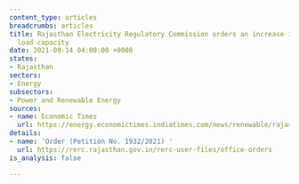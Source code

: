 ```yaml
---
content_type: articles
breadcrumbs: articles
title: Rajasthan Electricity Regulatory Commission orders an increase in net-metering
  load capacity
date: 2021-09-14 04:00:00 +0000
states:
- Rajasthan
sectors:
- Energy
subsectors:
- Power and Renewable Energy
sources:
- name: Economic Times
  url: https://energy.economictimes.indiatimes.com/news/renewable/rajasthan-rerc-raises-net-metering-load-capacity-up-to-500kw/86026321
details:
- name: 'Order (Petition No. 1932/2021) '
  url: https://rerc.rajasthan.gov.in/rerc-user-files/office-orders
is_analysis: false

---
```

